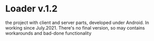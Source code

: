 # Loader v.1.2
the project with client and server parts, developed under Android. In working since July.2021.
There's no final version, so may contains workarounds and bad-done functionality
